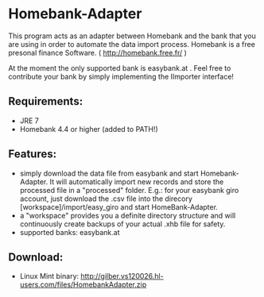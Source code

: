 # Homebank-Adapter

This program acts as an adapter between Homebank and the bank that you are using in order to automate the data import process. Homebank is a free presonal finance Software. ( http://homebank.free.fr/ )

At the moment the only supported bank is easybank.at .
Feel free to contribute your bank by simply implementing the IImporter interface!

## Requirements:

- JRE 7
- Homebank 4.4 or higher (added to PATH!)

## Features:

- simply download the data file from easybank and start Homebank-Adapter. It will automatically import new records and store the processed file in a "processed" folder. E.g.: for your easybank giro account, just download the .csv file into the direcory [workspace]/import/easy_giro and start HomeBank-Adapter.
- a "workspace" provides you a definite directory structure and will continuously create backups of your actual .xhb file for safety.
- supported banks: easybank.at

## Download:

- Linux Mint binary: http://gilber.vs120026.hl-users.com/files/HomebankAdapter.zip 
